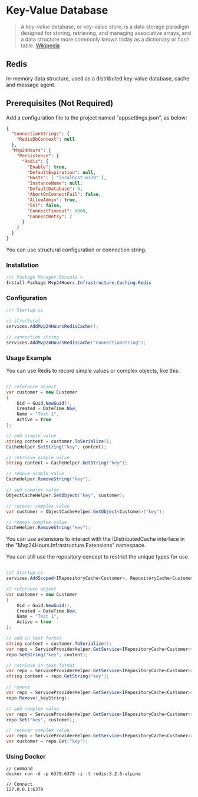 # Key-Value Database
>A key–value database, or key–value store, is a data storage paradigm designed for storing, retrieving, and managing associative arrays, and a data structure more commonly known today as a dictionary or hash table. [Wikipedia](https://en.wikipedia.org/wiki/Key%E2%80%93value_database)

## Redis
In-memory data structure, used as a distributed key-value database, cache and message agent.

## Prerequisites (Not Required)
Add a configuration file to the project named "appsettings.json", as below:
```json
{
  "ConnectionStrings": {
    "RedisDbContext": null
  },
  "Mvp24Hours": {
    "Persistence": {
      "Redis": {
        "Enable": true,
        "DefaultExpiration": null,
        "Hosts": [ "localhost:6379" ],
        "InstanceName": null,
        "DefaultDatabase": 0,
        "AbortOnConnectFail": false,
        "AllowAdmin": true,
        "Ssl": false,
        "ConnectTimeout": 6000,
        "ConnectRetry": 2
      }
    }
  }
}

```
You can use structural configuration or connection string.

### Installation
```csharp
/// Package Manager Console >
Install-Package Mvp24Hours.Infrastructure.Caching.Redis
```

### Configuration
```csharp
/// Startup.cs

// structural
services.AddMvp24HoursRedisCache();

// connection string
services.AddMvp24HoursRedisCache("ConnectionString");

```

### Usage Example
You can use Redis to record simple values or complex objects, like this:

```csharp

// reference object
var customer = new Customer
{
    Oid = Guid.NewGuid(),
    Created = DateTime.Now,
    Name = "Test 1",
    Active = true
};

// add simple value
string content = customer.ToSerialize();
CacheHelper.SetString("key", content);

// retrieve simple value
string content = CacheHelper.GetString("key");

// remove simple value
CacheHelper.RemoveString("key");

// add complex value
ObjectCacheHelper.SetObject("key", customer);

// recover complex value
var customer = ObjectCacheHelper.GetObject<Customer>("key");

// remove complex value
CacheHelper.RemoveString("key");

```

You can use extensions to interact with the IDistributedCache interface in the "Mvp24Hours.Infrastructure.Extensions" namespace.

You can still use the repository concept to restrict the unique types for use.

```csharp

/// Startup.cs
services.AddScoped<IRepositoryCache<Customer>, RepositoryCache<Customer>>();

// reference object
var customer = new Customer
{
    Oid = Guid.NewGuid(),
    Created = DateTime.Now,
    Name = "Test 1",
    Active = true
};

// add in text format
string content = customer.ToSerialize();
var repo = ServiceProviderHelper.GetService<IRepositoryCache<Customer>>();
repo.SetString("key", content);

// retrieve in text format
var repo = ServiceProviderHelper.GetService<IRepositoryCache<Customer>>();
string content = repo.GetString("key");

// remove
var repo = ServiceProviderHelper.GetService<IRepositoryCache<Customer>>();
repo.Remove(_keyString);

// add complex value
var repo = ServiceProviderHelper.GetService<IRepositoryCache<Customer>>();
repo.Set("key", customer);

// recover complex value
var repo = ServiceProviderHelper.GetService<IRepositoryCache<Customer>>();
var customer = repo.Get("key");

```

### Using Docker
```
// Command
docker run -d -p 6379:6379 -i -t redis:3.2.5-alpine

// Connect
127.0.0.1:6379

```
